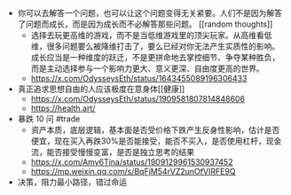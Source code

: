 - 你可以去解答一个问题，也可以让这个问题变得无关紧要。人们不是因为解答了问题而成长，而是因为成长而不必解答那些问题。 [[random thoughts]]
	- 选择去玩更高维的游戏，而不是当低维游戏里的顶尖玩家。从高维看低维，很多问题要么被降维打击了，要么已经对你无法产生实质性的影响。成长应当是一种维度的跃迁，不是更拼命地去掌控细节、争夺某种胜负，而是主动选择参与一个影响力更大、意义更深、自由度更高的世界。
	- https://x.com/OdysseysEth/status/1643455089196306433
- 真正追求思想自由的人应该极度在意身体[[健康]]
	- https://x.com/OdysseysEth/status/1909581807814848606
	- https://health.art/
- 暴跌 10 问 #trade
	- 资产本质，底层逻辑，基本面是否受价格下跌产生反身性影响，估计是否便宜，现在买入再跌30%是否能接受，能否不买入，是否使用杠杆，现金流，能否接受慢慢变富，是否是独立思考的结果
	- https://x.com/Amy6Tina/status/1909129961530937452
	- https://mp.weixin.qq.com/s/BqFjM54rVZ2unOfVIRFE9Q
- 决策，阻力最小路径，错过命运
